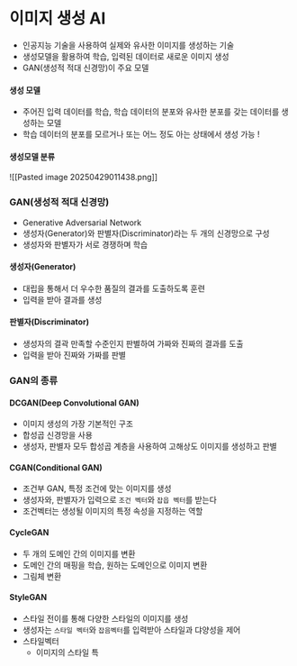 # 이미지 생성 AI
- 인공지능 기술을 사용하여 실제와 유사한 이미지를 생성하는 기술
- 생성모델을 활용하여 학습, 입력된 데이터로 새로운 이미지 생성
- GAN(생성적 적대 신경망)이 주요 모델

#### 생성 모델
- 주어진 입력 데이터를 학습, 학습 데이터의 분포와 유사한 분포를 갖는 데이터를 생성하는 모델
- 학습 데이터의 분포를 모르거나 또는 어느 정도 아는 상태에서 생성 가능  !
 
#### 생성모델 분류
![[Pasted image 20250429011438.png]]

### GAN(생성적 적대 신경망)
- Generative Adversarial Network
- 생성자(Generator)와 판별자(Discriminator)라는 두 개의 신경망으로 구성
- 생성자와 판별자가 서로 경쟁하며 학습

#### 생성자(Generator)
- 대립을 통해서 더 우수한 품질의 결과를 도출하도록 훈련
- 입력을 받아 결과를 생성

#### 판별자(Discriminator)
- 생성자의 결곽 만족할 수준인지 판별하여 가짜와 진짜의 결과를 도출
- 입력을 받아 진짜와 가짜를 판별

### GAN의 종류
#### DCGAN(Deep Convolutional GAN)
- 이미지 생성의 가장 기본적인 구조
- 합성곱 신경망을 사용
- 생성자, 판별자 모두 합성곱 계층을 사용하여 고해상도 이미지를 생성하고 판별

#### CGAN(Conditional GAN)
- 조건부 GAN, 특정 조건에 맞는 이미지를 생성
- 생성자와, 판별자가 입력으로 `조건 벡터`와 `잡읍 벡터`를 받는다
- 조건벡터는 생성될 이미지의 특정 속성을 지정하는 역할

#### CycleGAN
- 두 개의 도메인 간의 이미지를 변환
- 도메인 간의 매핑을 학습, 원하는 도메인으로 이미지 변환
- 그림체 변환

#### StyleGAN
- 스타일 전이를 통해 다양한 스타일의 이미지를 생성
- 생성자는 `스타일 벡터`와 `잡음벡터`를 입력받아 스타일과 댜양성을 제어
- 스타일벡터
	- 이미지의 스타일 특